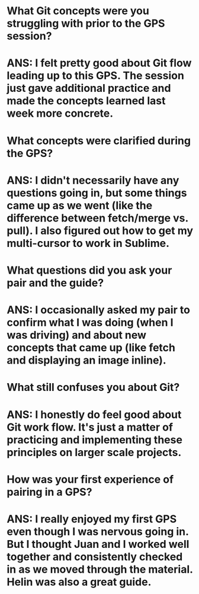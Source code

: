 # What Git concepts were you struggling with prior to the GPS session?
# ANS: I felt pretty good about Git flow leading up to this GPS.  The session just gave additional practice and made the concepts learned last week more concrete. 
# What concepts were clarified during the GPS?
# ANS: I didn't necessarily have any questions going in, but some things came up as we went (like the difference between fetch/merge vs. pull).  I also figured out how to get my multi-cursor to work in Sublime.
# What questions did you ask your pair and the guide?
# ANS: I occasionally asked my pair to confirm what I was doing (when I was driving) and about new concepts that came up (like fetch and displaying an image inline).
# What still confuses you about Git?
# ANS: I honestly do feel good about Git work flow.  It's just a matter of practicing and implementing these principles on larger scale projects. 
# How was your first experience of pairing in a GPS?
# ANS: I really enjoyed my first GPS even though I was nervous going in.  But I thought Juan and I worked well together and consistently checked in as we moved through the material.  Helin was also a great guide.